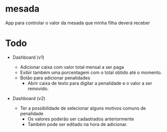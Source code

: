 # mesada
App para controlar o valor da mesada que minha filha deverá receber

# Todo

* Dashboard (v1)
  * Adicionar caixa com valor total mensal a ser paga
  * Exibir também uma porcentagem com o total obtido até o momento.
  * Botão para adicionar penalidades
    * Abrir caixa de texto para digitar a penalidade e o valor a ser removido.

* Dashboard (v2)
  * Ter a possibilidade de selecionar alguns motivos comuns de penalidade
    * Os valores poderão ser cadastrados anteriormente
    * Também pode ser editado na hora de adicionar.
